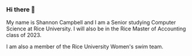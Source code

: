 ### Hi there 👋
My name is Shannon Campbell and I am a Senior studying Computer Science at Rice University. I will also be in the Rice Master of Accounting class of 2023. 

I am also a member of the Rice University Women's swim team.

<!--
**campbsha001/campbsha001** is a ✨ _special_ ✨ repository because its `README.md` (this file) appears on your GitHub profile.

Here are some ideas to get you started:

- 🔭 I’m currently working on ...
- 🌱 I’m currently learning ...
- 👯 I’m looking to collaborate on ...
- 🤔 I’m looking for help with ...
- 💬 Ask me about ...
- 📫 How to reach me: ...
- 😄 Pronouns: ...
- ⚡ Fun fact: ...
-->
